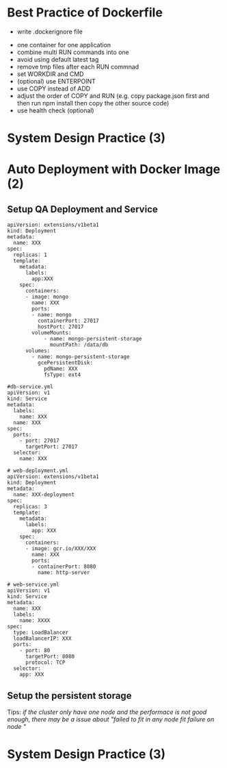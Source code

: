 
# Best Practice of Dockerfile

+ write .dockerignore file
* one container for one application
* combine multi RUN commands into one
* avoid using default latest tag
* remove tmp files after each RUN commnad
* set WORKDIR and CMD
* (optional) use ENTERPOINT
* use COPY instead of ADD
* adjust the order of COPY and RUN (e.g. copy package.json first and then run npm install then copy the other source code)
* use health check (optional)

# System Design Practice (3)

# Auto Deployment with Docker Image (2)

## Setup QA Deployment and Service

```
apiVersion: extensions/v1beta1
kind: Deployment
metadata:
  name: XXX
spec:
  replicas: 1
  template:
    metadata:
      labels:
        app:XXX
    spec:
      containers:
      - image: mongo
        name: XXX
        ports:
        - name: mongo
          containerPort: 27017
          hostPort: 27017
        volumeMounts:
            - name: mongo-persistent-storage
              mountPath: /data/db
      volumes:
        - name: mongo-persistent-storage
          gcePersistentDisk:
            pdName: XXX
            fsType: ext4

```

```
#db-service.yml
apiVersion: v1
kind: Service
metadata:
  labels:
    name: XXX
  name: XXX
spec:
  ports:
    - port: 27017
      targetPort: 27017
  selector:
    name: XXX

```


```
# web-deployment.yml
apiVersion: extensions/v1beta1
kind: Deployment
metadata:
  name: XXX-deployment
spec:
  replicas: 3
  template:
    metadata:
      labels:
        app: XXX
    spec:
      containers:
      - image: gcr.io/XXX/XXX
        name: XXX
        ports:
        - containerPort: 8080
          name: http-server
```


```
# web-service.yml
apiVersion: v1
kind: Service
metadata:
  name: XXX
  labels:
    name: XXXX
spec:
  type: LoadBalancer
  loadBalancerIP: XXX
  ports:
    - port: 80
      targetPort: 8080
      protocol: TCP
  selector:
    app: XXX
```




## Setup the persistent storage

Tips:
 *if the cluster only have one node and the performace is not good enough, there may be a issue about "failed to fit in any node fit failure on node "*

# System Design Practice (3)